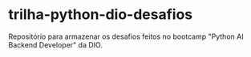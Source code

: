 # trilha-python-dio-desafios
Repositório para armazenar os desafios feitos no bootcamp "Python AI Backend Developer" da DIO.
